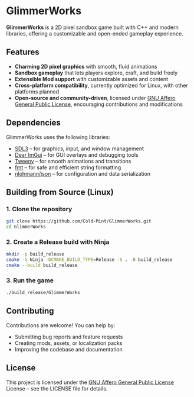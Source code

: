 # GlimmerWorks

**GlimmerWorks** is a 2D pixel sandbox game built with C++ and modern libraries, offering a customizable and open-ended gameplay experience.

## Features

- **Charming 2D pixel graphics** with smooth, fluid animations
- **Sandbox gameplay** that lets players explore, craft, and build freely
- **Extensible Mod support** with customizable assets and content
- **Cross-platform compatibility**, currently optimized for Linux, with other platforms planned
- **Open-source and community-driven**, licensed under [GNU Affero General Public License](LICENSE), encouraging contributions and modifications


## Dependencies

GlimmerWorks uses the following libraries:

- [SDL3](https://github.com/libsdl-org/SDL) – for graphics, input, and window management  
- [Dear ImGui](https://github.com/ocornut/imgui) – for GUI overlays and debugging tools  
- [Tweeny](https://github.com/mobius3/tweeny) – for smooth animations and transitions  
- [fmt](https://github.com/fmtlib/fmt) – for safe and efficient string formatting  
- [nlohmann/json](https://github.com/nlohmann/json) – for configuration and data serialization  

## Building from Source (Linux)

### 1. Clone the repository
```bash
git clone https://github.com/Cold-Mint/GlimmerWorks.git
cd GlimmerWorks
````

### 2. Create a Release build with Ninja

```bash
mkdir -p build_release
cmake -G Ninja -DCMAKE_BUILD_TYPE=Release -S . -B build_release
cmake --build build_release
```

### 3. Run the game

```bash
./build_release/GlimmerWorks
```

## Contributing

Contributions are welcome! You can help by:

* Submitting bug reports and feature requests
* Creating mods, assets, or localization packs
* Improving the codebase and documentation


## License

This project is licensed under the [GNU Affero General Public License](LICENSE) License – see the LICENSE file for details.
